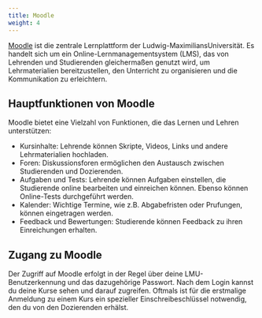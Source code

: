 ```yaml
---
title: Moodle
weight: 4
---
```


[Moodle](https://moodle.lmu.de) ist die zentrale Lernplattform der Ludwig-MaximiliansUniversität. Es handelt sich um ein Online-Lernmanagementsystem (LMS), das von Lehrenden und Studierenden gleichermaßen genutzt wird, um Lehrmaterialien bereitzustellen, den Unterricht zu organisieren und die Kommunikation zu erleichtern.


## Hauptfunktionen von Moodle
Moodle bietet eine Vielzahl von Funktionen, die das Lernen und Lehren unterstützen: 

- Kursinhalte: Lehrende können Skripte, Videos, Links und andere Lehrmaterialien hochladen.
- Foren: Diskussionsforen ermöglichen den Austausch zwischen Studierenden und Dozierenden.
- Aufgaben und Tests: Lehrende können Aufgaben einstellen, die Studierende online bearbeiten und einreichen können. Ebenso können Online-Tests durchgeführt werden.
- Kalender: Wichtige Termine, wie z.B. Abgabefristen oder Prufungen, können eingetragen werden.
- Feedback und Bewertungen: Studierende können Feedback zu ihren Einreichungen erhalten.


## Zugang zu Moodle
Der Zugriff auf Moodle erfolgt in der Regel über deine LMU-Benutzerkennung und das dazugehörige Passwort. Nach dem Login kannst du deine Kurse sehen und darauf zugreifen. Oftmals ist für die erstmalige Anmeldung zu einem Kurs ein spezieller Einschreibeschlüssel notwendig, den du von den Dozierenden erhälst.